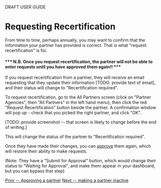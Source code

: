 DRAFT USER GUIDE

# Requesting Recertification

From time to time, perhaps annually, you may want to confirm that the information your partner has provided is correct.   That is what "request recertification" is for.


#### *** N.B.  Once you request recertification, the partner will not be able to enter requests until you have approved them again!! ***

If you request recertification from a partner,  they will receive an email requesting that they update their information
[TODO:  provide text of email], and their status will change to "Recertification required".

To request recertification, go to the All Partners screen (click on "Partner Agencies", then "All Partners" in the left hand menu), then click the red "Request Recertification" button beside the partner.  A confirmation window will pop up - check that you picked the right partner, and click "OK".

[TODO:  provide screenshot -- that screen is likely to change before the end of writing.]

This will change the status of the partner to "Recertification required".

Once they have made their changes, you can [approve](pm_approving_a_partner.md) them again, which will restore their ability to make requests.

(Note:  They have a "Submit for Approval" button, which would change their status to "Waiting for Approval", and make them appear in your dashboard,  but you can bypass that step)

[Prior -- Approving a partner](pm_approving_a_partner.md)  [Next -- making a partner inactive ](pm_making_a_partner_inactive.md)
